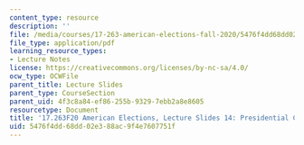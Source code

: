 ```yaml
---
content_type: resource
description: ''
file: /media/courses/17-263-american-elections-fall-2020/5476f4dd68dd02e388ac9f4e7607751f_MIT17_263F20_Lec14.pdf
file_type: application/pdf
learning_resource_types:
- Lecture Notes
license: https://creativecommons.org/licenses/by-nc-sa/4.0/
ocw_type: OCWFile
parent_title: Lecture Slides
parent_type: CourseSection
parent_uid: 4f3c8a84-ef86-255b-9329-7ebb2a8e8605
resourcetype: Document
title: '17.263F20 American Elections, Lecture Slides 14: Presidential Campaigns'
uid: 5476f4dd-68dd-02e3-88ac-9f4e7607751f
---
```

